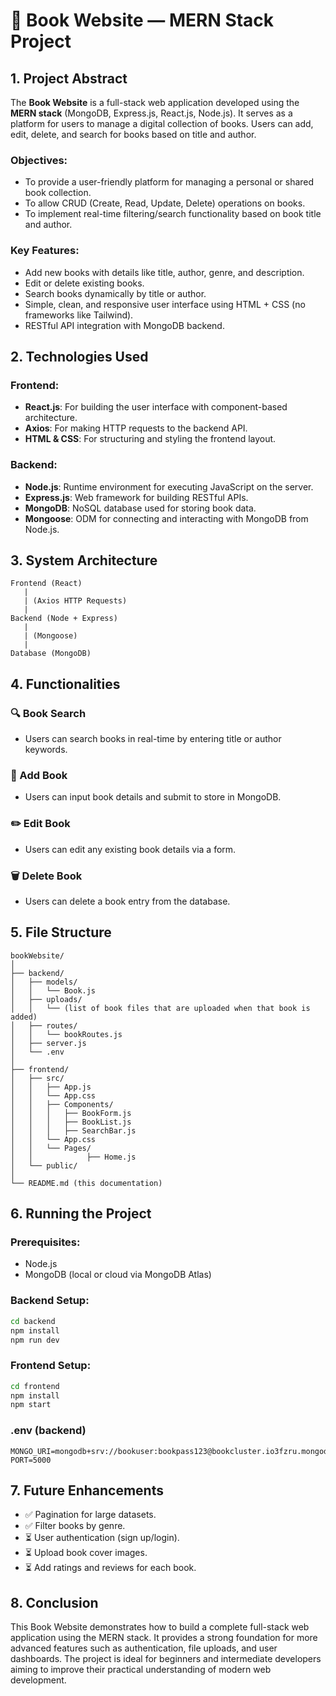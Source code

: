 
# 📘 Book Website — MERN Stack Project

## 1. Project Abstract

The **Book Website** is a full-stack web application developed using the **MERN stack** (MongoDB, Express.js, React.js, Node.js). It serves as a platform for users to manage a digital collection of books. Users can add, edit, delete, and search for books based on title and author.

### Objectives:
- To provide a user-friendly platform for managing a personal or shared book collection.
- To allow CRUD (Create, Read, Update, Delete) operations on books.
- To implement real-time filtering/search functionality based on book title and author.

### Key Features:
- Add new books with details like title, author, genre, and description.
- Edit or delete existing books.
- Search books dynamically by title or author.
- Simple, clean, and responsive user interface using HTML + CSS (no frameworks like Tailwind).
- RESTful API integration with MongoDB backend.

## 2. Technologies Used

### Frontend:
- **React.js**: For building the user interface with component-based architecture.
- **Axios**: For making HTTP requests to the backend API.
- **HTML & CSS**: For structuring and styling the frontend layout.

### Backend:
- **Node.js**: Runtime environment for executing JavaScript on the server.
- **Express.js**: Web framework for building RESTful APIs.
- **MongoDB**: NoSQL database used for storing book data.
- **Mongoose**: ODM for connecting and interacting with MongoDB from Node.js.

## 3. System Architecture

```
Frontend (React)
   |
   | (Axios HTTP Requests)
   |
Backend (Node + Express)
   |
   | (Mongoose)
   |
Database (MongoDB)
```

## 4. Functionalities

### 🔍 Book Search
- Users can search books in real-time by entering title or author keywords.

### 📖 Add Book
- Users can input book details and submit to store in MongoDB.

### ✏️ Edit Book
- Users can edit any existing book details via a form.

### 🗑️ Delete Book
- Users can delete a book entry from the database.

## 5. File Structure
```
bookWebsite/
│
├── backend/
│   ├── models/
│   │   └── Book.js
│   ├── uploads/
│   │   └── (list of book files that are uploaded when that book is added)
│   ├── routes/
│   │   └── bookRoutes.js
│   ├── server.js
│   └── .env
│
├── frontend/
│   ├── src/
│   │   ├── App.js
│   │   └── App.css
│   │   ├── Components/
│   │   │   ├── BookForm.js
│   │   │   ├── BookList.js
│   │   │   ├── SearchBar.js	 
│   │   └── App.css
│   │   └── Pages/
│   │   	     ├── Home.js
│   └── public/
│
└── README.md (this documentation)

```

## 6. Running the Project

### Prerequisites:
- Node.js
- MongoDB (local or cloud via MongoDB Atlas)

### Backend Setup:
```bash
cd backend
npm install
npm run dev
```

### Frontend Setup:
```bash
cd frontend
npm install
npm start
```

### .env (backend)
```env
MONGO_URI=mongodb+srv://bookuser:bookpass123@bookcluster.io3fzru.mongodb.net/
PORT=5000
```

## 7. Future Enhancements

- ✅ Pagination for large datasets.
- ✅ Filter books by genre.
- ⏳ User authentication (sign up/login).
- ⏳ Upload book cover images.
- ⏳ Add ratings and reviews for each book.

## 8. Conclusion

This Book Website demonstrates how to build a complete full-stack web application using the MERN stack. It provides a strong foundation for more advanced features such as authentication, file uploads, and user dashboards. The project is ideal for beginners and intermediate developers aiming to improve their practical understanding of modern web development.

